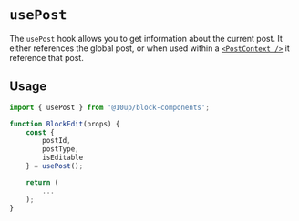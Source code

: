 # `usePost`

The `usePost` hook allows you to get information about the current post. It either references the global post, or when used within a [`<PostContext />`](../../components/post-context/) it reference that post.

## Usage

```js
import { usePost } from '@10up/block-components';

function BlockEdit(props) {
    const {
        postId,
        postType,
        isEditable
    } = usePost();

    return (
        ...
    );
}
```
